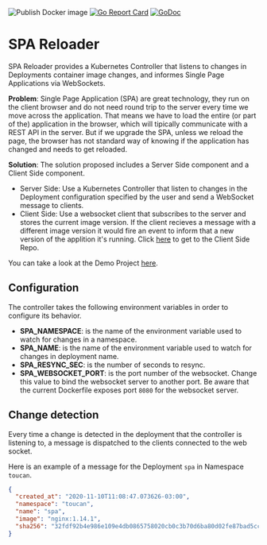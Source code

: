 ![Publish Docker image](https://github.com/ToucanSoftware/spa-reloader/workflows/Publish%20Docker%20image/badge.svg) [![Go Report Card](https://goreportcard.com/badge/github.com/ToucanSoftware/spa-reloader)](https://goreportcard.com/report/github.com/ToucanSoftware/spa-reloader) [![GoDoc](https://godoc.org/github.com/ToucanSoftware/spa-reloader?status.svg)](https://godoc.org/github.com/ToucanSoftware/spa-reloader)

# SPA Reloader

SPA Reloader provides a Kubernetes Controller that listens to changes in Deployments container image changes,
and informes Single Page Applications via WebSockets.

**Problem**: Single Page Application (SPA) are great technology, they run on the client browser and do not need round trip to the server every time we move across the application. That means we have to load the entire (or part of the) application in the browser, which will tipically communicate with a REST API in the server. But if we upgrade the SPA, unless we reload the page, the browser has not standard way of knowing if the application has changed and needs to get reloaded.

**Solution**: The solution proposed includes a Server Side component and a Client Side component.

- Server Side: Use a Kubernetes Controller that listen to changes in the Deployment configuration specified by the user and send a WebSocket message to clients.
- Client Side: Use a websocket client that subscribes to the server and stores the current image version. If the client recieves a message with a different image version it would fire an event to inform that a new version of the applition it's running. Click [here](https://github.com/ToucanSoftware/spa-reloader-vue) to get to the Client Side Repo.

You can take a look at the Demo Project [here](https://github.com/ToucanSoftware/spa-reloader-demo).

## Configuration

The controller takes the following environment variables in order to configure its behavior.

- **SPA_NAMESPACE**: is the name of the environment variable used to watch for changes in a namespace.
- **SPA_NAME**: is the name of the environment variable used to watch for changes in deployment name.
- **SPA_RESYNC_SEC**: is the number of seconds to resync.
- **SPA_WEBSOCKET_PORT**: is the port number of the websocket. Change this value to bind the websocket server to another port. Be aware that the current Dockerfile exposes port `8080` for the websocket server.

## Change detection

Every time a change is detected in the deployment that the controller is listening to, a message is dispatched to the clients connected to the web socket.

Here is an example of a message for the Deployment `spa` in Namespace `toucan`.

```json
{
  "created_at": "2020-11-10T11:08:47.073626-03:00",
  "namespace": "toucan",
  "name": "spa",
  "image": "nginx:1.14.1",
  "sha256": "32fdf92b4e986e109e4db0865758020cb0c3b70d6ba80d02fe87bad5cc3dc228"
}
```
